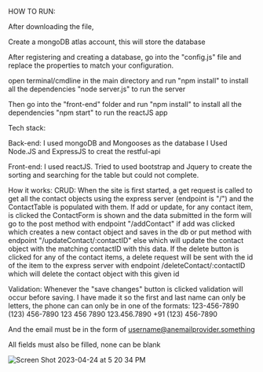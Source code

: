 HOW TO RUN:

After downloading the file, 

Create a mongoDB atlas account, this will store the database

After registering and creating a database, go into the "config.js" file and replace the properties to match your configuration.


open terminal/cmdline in the main directory and run 
"npm install" to install all the dependencies 
"node server.js" to run the server

Then go into the "front-end" folder and run
"npm install" to install all the dependencies 
"npm start" to run the reactJS app 




Tech stack:

Back-end:
I used mongoDB and Mongooses as the database
I Used Node.JS and ExpressJS to creat the restful-api

Front-end:
 I used reactJS. Tried to used bootstrap and Jquery to create the sorting and searching for the table but could not complete.

How it works:
CRUD:
When the site is first started, a get request is called to get all the contact objects using the express server (endpoint is "/") and the ContactTable is populated with them.
If add or update, for any contact item, is clicked the ContactForm is shown and the data submitted in the form will go to the post method with endpoint "/addContact" if add was clicked which creates a new contact object and saves in the db or put method with endpoint "/updateContact/:contactID" else which will update the contact object with the matching contactID with this data.
If the delete button is clicked for any of the contact items, a delete request will be sent with the id of the item to the express server with endpoint /deleteContact/:contactID which will delete the contact object with this given id


Validation:
Whenever the "save changes" button is clicked validation will occur before saving. I have made it so the first and last name can only be letters, the phone can can only be in one of the formats:
123-456-7890
(123) 456-7890
123 456 7890
123.456.7890
+91 (123) 456-7890

And the email must be in the form of username@anemailprovider.something

All fields must also be filled, none can be blank

![Screen Shot 2023-04-24 at 5 20 34 PM](https://user-images.githubusercontent.com/57374016/234119879-dcbe5ccc-af77-4c9f-9918-9ca5b65b7d96.png)






